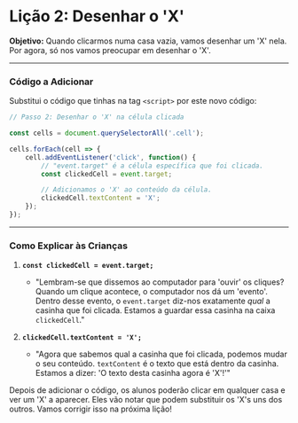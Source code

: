 # Lição 2: Desenhar o 'X'

**Objetivo:** Quando clicarmos numa casa vazia, vamos desenhar um 'X' nela. Por agora, só nos vamos preocupar em desenhar o 'X'.

---

### Código a Adicionar

Substitui o código que tinhas na tag `<script>` por este novo código:

```javascript
// Passo 2: Desenhar o 'X' na célula clicada

const cells = document.querySelectorAll('.cell');

cells.forEach(cell => {
    cell.addEventListener('click', function() {
        // "event.target" é a célula específica que foi clicada.
        const clickedCell = event.target;

        // Adicionamos o 'X' ao conteúdo da célula.
        clickedCell.textContent = 'X';
    });
});
```

---

### Como Explicar às Crianças

1.  **`const clickedCell = event.target;`**
    *   "Lembram-se que dissemos ao computador para 'ouvir' os cliques? Quando um clique acontece, o computador nos dá um 'evento'. Dentro desse evento, o `event.target` diz-nos exatamente *qual* a casinha que foi clicada. Estamos a guardar essa casinha na caixa `clickedCell`."

2.  **`clickedCell.textContent = 'X';`**
    *   "Agora que sabemos qual a casinha que foi clicada, podemos mudar o seu conteúdo. `textContent` é o texto que está dentro da casinha. Estamos a dizer: 'O texto desta casinha agora é 'X'!'"

Depois de adicionar o código, os alunos poderão clicar em qualquer casa e ver um 'X' a aparecer. Eles vão notar que podem substituir os 'X's uns dos outros. Vamos corrigir isso na próxima lição!
